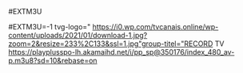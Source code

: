 #EXTM3U

#EXTM3U=-1 tvg-logo=" https://i0.wp.com/tvcanais.online/wp-content/uploads/2021/01/download-1.jpg?zoom=2&resize=233%2C133&ssl=1.jpg"group-titel="RECORD TV
https://playplusspo-lh.akamaihd.net/i/pp_sp@350176/index_480_av-p.m3u8?sd=10&rebase=on
